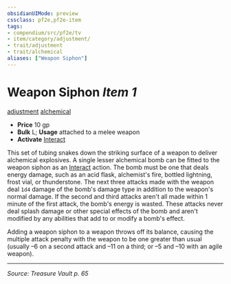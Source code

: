 ```yaml
---
obsidianUIMode: preview
cssclass: pf2e,pf2e-item
tags:
- compendium/src/pf2e/tv
- item/category/adjustment/
- trait/adjustment
- trait/alchemical
aliases: ["Weapon Siphon"]
---
```

# Weapon Siphon *Item 1*  
[adjustment](adjustment-lotgb.md "Adjustment  Trait")  [alchemical](alchemical.md "Alchemical Item Trait")  

- **Price** 10 gp
- **Bulk** L; **Usage** attached to a melee weapon
- **Activate** [Interact](interact.md)

This set of tubing snakes down the striking surface of a weapon to deliver alchemical explosives. A single lesser alchemical bomb can be fitted to the weapon siphon as an [Interact](interact.md) action. The bomb must be one that deals energy damage, such as an acid flask, alchemist's fire, bottled lightning, frost vial, or thunderstone. The next three attacks made with the weapon deal `1d4` damage of the bomb's damage type in addition to the weapon's normal damage. If the second and third attacks aren't all made within 1 minute of the first attack, the bomb's energy is wasted. These attacks never deal splash damage or other special effects of the bomb and aren't modified by any abilities that add to or modify a bomb's effect.

Adding a weapon siphon to a weapon throws off its balance, causing the multiple attack penalty with the weapon to be one greater than usual (usually –6 on a second attack and –11 on a third; or –5 and –10 with an agile weapon).


---
*Source: Treasure Vault p. 65*